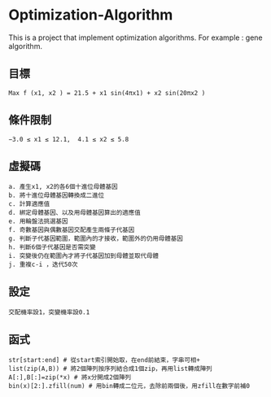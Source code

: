 # Optimization-Algorithm
This is a project that implement optimization algorithms. For example : gene algorithm.

## 目標
    Max f (x1, x2 ) = 21.5 + x1 sin(4πx1) + x2 sin(20πx2 ) 
## 條件限制
    −3.0 ≤ x1 ≤ 12.1,  4.1 ≤ x2 ≤ 5.8 
## 虛擬碼
    a. 產生x1, x2的各6個十進位母體基因
    b. 將十進位母體基因轉換成二進位
    c. 計算適應值
    d. 綁定母體基因、以及用母體基因算出的適應值
    e. 用輪盤法挑選基因
    f. 奇數基因與偶數基因交配產生兩條子代基因
    g. 判斷子代基因範圍，範圍內的才接收，範圍外的仍用母體基因
    h. 判斷6個子代基因是否需突變
    i. 突變後仍在範圍內才將子代基因加到母體並取代母體
    j. 重複c-i ，迭代50次
## 設定
    交配機率設1，突變機率設0.1 
## 函式
    str[start:end] # 從start索引開始取，在end前結束，字串可相+
    list(zip(A,B)) # 將2個陣列按序列結合成1個zip，再用list轉成陣列
    A[:],B[:]=zip(*x) # 將x分開成2個陣列
    bin(x)[2:].zfill(num) # 用bin轉成二位元，去除前兩個後，用zfill在數字前補0
